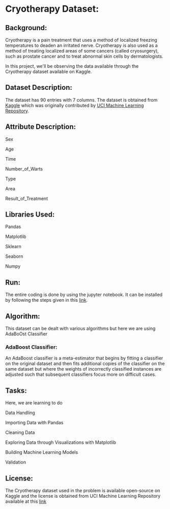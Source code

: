 # Cryotherapy Dataset:

## Background:

Cryotherapy is a pain treatment that uses a method of localized freezing temperatures to deaden an irritated nerve. Cryotherapy is also used as a method of treating localized areas of some cancers (called cryosurgery), such as prostate cancer and to treat abnormal skin cells by dermatologists.

In this project, we'll be observing the data available through the Cryotherapy dataset available on Kaggle. 
 
## Dataset Description:

The dataset has 90 entries with 7 columns. The dataset is obtained from [Kaggle](https://www.kaggle.com/mmkvarma/cryotherapy-analysis) which was originally contributed by [UCI Machine Learning Repository](https://archive.ics.uci.edu/ml/datasets/Cryotherapy+Dataset+).

## Attribute Description:

Sex

Age

Time

Number_of_Warts

Type

Area

Result_of_Treatment

## Libraries Used:

Pandas

Matplotlib

Sklearn

Seaborn

Numpy

## Run:

The entire coding is done by using the jupyter notebook. It can be installed by following the steps given in this [link](https://jupyter.org/install).

## Algorithm:

This dataset can be dealt with various algorithms but here we are using AdaBoOst Classifier

### AdaBoost Classifier: 

An AdaBoost classifier is a meta-estimator that begins by fitting a classifier on the original dataset and then fits additional copies of the classifier on the same dataset but where the weights of incorrectly classified instances are adjusted such that subsequent classifiers focus more on difficult cases.

## Tasks:

Here, we are learning to do

Data Handling

Importing Data with Pandas

Cleaning Data

Exploring Data through Visualizations with Matplotlib

Building Machine Learning Models

Validation

## License:

The Cryotherapy dataset used in the problem is available open-source on Kaggle and the license is obtained from UCI Machine Learning Repository available at this [link](https://creativecommons.org/publicdomain/zero/1.0/)
